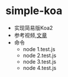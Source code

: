 # simple-koa
- 实现简易版Koa2
- 参考视频,[文章](https://chenshenhai.github.io/koajs-design-note/note/chapter01/07.html)
- 命令
  * node 1.test.js
  * node 2.test.js
  * node 3.test.js
  * node 4.test.js